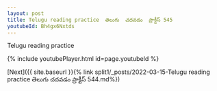 ```yaml
---
layout: post
title: Telugu reading practice  తెలుగు  చదవడం  ప్రాక్టీస్ 545
youtubeId: Bh4gx6Nxtds
---
```

 
 
Telugu reading practice
 
 
 
 
 


{% include youtubePlayer.html id=page.youtubeId %}
 
[Next]({{ site.baseurl }}{% link  split1/_posts/2022-03-15-Telugu reading practice  తెలుగు  చదవడం  ప్రాక్టీస్ 544.md%})
 
